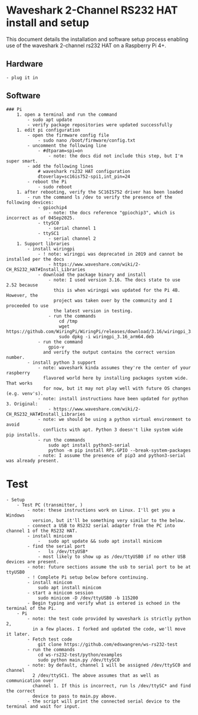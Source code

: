 # Waveshark 2-Channel RS232 HAT install and setup
This document details the installation and software setup 
process enabling use of the waveshark 2-channel rs232 HAT
on a Raspberry Pi 4+.

## Hardware
	- plug it in
## Software
	### Pi
	    1. open a terminal and run the command
	        - sudo apt update
	        - verify package repositories were updated successfully
		1. edit pi configuration
			- open the firmware config file
				- sudo nano /boot/firmware/config.txt
			- uncomment the following line
				- #dtparam=spi=on
				    - note: the docs did not include this step, but I'm super smart.
			- add the following lines
				# waveshark rs232 HAT configuration
				dtoverlay=sc16is752-spi1,int_pin=24
			- reboot the Pi
				- sudo reboot
		1. after rebooting, verify the SC16IS752 driver has been loaded
		    - run the command ls /dev to verify the presence of the following devices:
		        - gpiochip4
		            - note: the docs reference "gpiochip3", which is incorrect as of 04Sep2025.
		        - ttySC0
		            - serial channel 1
		        - ttySC1
		            - serial channel 2
		1. Support libraries
		    - install wiringpi
		        - ! note: wiringpi was deprecated in 2019 and cannot be installed per the docs
		            - https://www.waveshare.com/wiki/2-CH_RS232_HAT#Install_Libraries
		        - download the package binary and install
		            - note: I used version 3.16. The docs state to use 2.52 because 
		              this is when wiringpi was updated for the Pi 4B. However, the 
		              project was taken over by the community and I proceeded to use 
		              the latest version in testing.
		            - run the commands
	                    cd /tmp
	                    wget https://github.com/WiringPi/WiringPi/releases/download/3.16/wiringpi_3.16_arm64.deb
	                    sudo dpkg -i wiringpi_3.16_arm64.deb
                - run the command 
                    gpio-v 
                  and verify the output contains the correct version number.
		    - install python 3 support
		        - note: waveshark kinda assumes they're the center of your raspberry
		          flavored world here by installing packages system wide. That works
		          for now, but it may not play well with future OS changes (e.g. venv's).
		        - note: install instructions have been updated for python 3. Original:
		            - https://www.waveshare.com/wiki/2-CH_RS232_HAT#Install_Libraries
		        - note: we should be using a python virtual environment to avoid 
		          conflicts with apt. Python 3 doesn't like system wide pip installs. 
		        - run the commands
		            sudo apt install python3-serial
		            python -m pip install RPi.GPIO --break-system-packages
		        - note: I assume the presence of pip3 and python3-serial was already present.
		        
# Test
    - Setup 
        - Test PC (transmitter, )
	        - note: these instructions work on Linux. I'll get you a Windows
	          version, but it'll be something very similar to the below. 
	        - connect a USB to RS232 serial adapter from the PC into channel 1 of the RS232 HAT.
		    - install minicom
			    -	sudo apt update && sudo apt install minicom
		    - find the serial port
			    -	ls /dev/ttyUSB*
			    - most likely to show up as /dev/ttyUSB0 if no other USB devices are present.
		    - note: future sections assume the usb to serial port to be at ttyUSB0
		    - ! Complete Pi setup below before continuing.
		    - install minicom
		        sudo apt install minicom
		    - start a minicom session
		        sudo minicom -D /dev/ttyUSB0 -b 115200
		    - Begin typing and verify what is entered is echoed in the terminal of the Pi.
        - Pi
            - note: the test code provided by waveshark is strictly python 2,
              in a few places. I forked and updated the code, we'll move it later. 
            - Fetch test code
                git clone https://github.com/edswangren/ws-rs232-test
            - run the commands
                cd ws-rs232-test/python/examples
                sudo python main.py /dev/ttySC0
            - note: by default, channel 1 will be assigned /dev/ttySC0 and channel
              2 /dev/ttySC1. The above assumes that as well as communication over 
              channel 1. If this is incorrect, run ls /dev/ttySC* and find the correct
              device to pass to main.py above.
            - the script will print the connected serial device to the terminal and wait for input.
